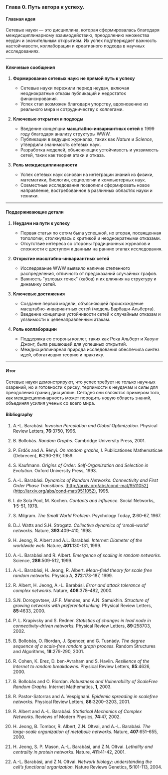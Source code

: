 ### Глава 0. Путь автора к успеху.

#### **Главная идея**
Сетевые науки — это дисциплина, которая сформировалась благодаря междисциплинарному взаимодействию, преодолению множества неудач и значительным открытиям. Их успех подтверждает важность настойчивости, коллаборации и креативного подхода в научных исследованиях.

---

#### **Ключевые сообщения**
1. **Формирование сетевых наук: не прямой путь к успеху**
   - Сетевые науки пережили период неудач, включая неоднократные отказы публикаций и недостаток финансирования.
   - Успех стал возможен благодаря упорству, вдохновению из реального мира и сотрудничеству с коллегами.

2. **Ключевые открытия и подходы**
   - Введение концепции **масштабно-инвариантных сетей** в 1999 году благодаря анализу структуры WWW.
   - Публикации в ведущих журналах, таких как *Nature* и *Science*, утвердили значимость сетевых наук.
   - Разработка моделей, объясняющих устойчивость и уязвимость сетей, таких как теория атаки и отказа.

3. **Роль междисциплинарности**
   - Успех сетевых наук основан на интеграции знаний из физики, математики, биологии, социологии и компьютерных наук.
   - Совместные исследования позволили сформировать новое направление, востребованное в различных областях науки и техники.

---

#### **Поддерживающие детали**
1. **Неудачи на пути к успеху**
   - Первая статья по сетям была успешной, но вторая, посвященная топологии, столкнулась с критикой и неоднократными отказами.
   - Отсутствие интереса со стороны традиционных журналов и сложности с доступом к данным на ранних этапах исследования.

2. **Открытие масштабно-инвариантных сетей**
   - Исследование WWW выявило наличие степенного распределения, отличного от предсказаний случайных графов.
   - Важность "узловых точек" (хабов) и их влияния на структуру и динамику сетей.

3. **Ключевые достижения**
   - Создание первой модели, объясняющей происхождение масштабно-инвариантных сетей (модель Барбаши-Альберта).
   - Введение концепции устойчивости сетей к случайным отказам и уязвимости к целенаправленным атакам.

4. **Роль коллаборации**
   - Поддержка со стороны коллег, таких как Река Альберт и Хаоунг Джонг, была решающей для успешных открытий.
   - Междисциплинарная природа исследования обеспечила синтез идей, обогативших теорию и практику.

---

#### **Итог**
Сетевые науки демонстрируют, что успех требует не только научных озарений, но и готовности к риску, терпимости к неудачам и силы для преодоления границ дисциплин. Сегодня они являются примером того, как междисциплинарность может породить новую область знаний, объединяя усилия ученых со всего мира.

#### Bibliography

1. A.-L. Barabási. *Invasion Percolation and Global Optimization.* Physical Review Letters, **76**:3750, 1996.

2. B. Bollobás. *Random Graphs.* Cambridge University Press, 2001.

3. P. Erdős and A. Rényi. *On random graphs, I.* Publicationes Mathematicae (Debrecen), **6**:290-297, 1959.

4. S. Kaufmann. *Origins of Order: Self-Organization and Selection in Evolution.* Oxford University Press, 1993.

5. A.-L. Barabási. *Dynamics of Random Networks: Connectivity and First Order Phase Transitions.* [http://arxiv.org/abs/cond-mat/9511052](http://arxiv.org/abs/cond-mat/9511052), 1995.

6. I. de Sola Pool, M. Kochen. *Contacts and influence.* Social Networks, **1**:5-51, 1978.

7. S. Milgram. *The Small World Problem.* Psychology Today, **2**:60-67, 1967.

8. D.J. Watts and S.H. Strogatz. *Collective dynamics of ‘small-world’ networks.* Nature, **393**:409–410, 1998.

9. H. Jeong, R. Albert and A.L. Barabási. *Internet: Diameter of the worldwide web.* Nature, **401**:130-131, 1999.

10. A.-L. Barabási and R. Albert. *Emergence of scaling in random networks.* Science, **286**:509-512, 1999.

11. A.-L. Barabási, H. Jeong, R. Albert. *Mean-field theory for scale free random networks.* Physica A, **272**:173-187, 1999.

12. R. Albert, H. Jeong, A.-L. Barabási. *Error and attack tolerance of complex networks.* Nature, **406**:378–482, 2000.

13. S.N. Dorogovtsev, J.F.F. Mendes, and A.N. Samukhin. *Structure of growing networks with preferential linking.* Physical Review Letters, **85**:4633, 2000.

14. P. L. Krapivsky and S. Redner. *Statistics of changes in lead node in connectivity-driven networks.* Physical Review Letters, **89**:258703, 2002.

15. B. Bollobás, O. Riordan, J. Spencer, and G. Tusnády. *The degree sequence of a scale-free random graph process.* Random Structures and Algorithms, **18**:279-290, 2001.

16. R. Cohen, K. Erez, D. ben-Avraham and S. Havlin. *Resilience of the Internet to random breakdowns.* Physical Review Letters, **85**:4626, 2000.

17. B. Bollobás and O. Riordan. *Robustness and Vulnerability of ScaleFree Random Graphs.* Internet Mathematics, **1**, 2003.

18. R. Pastor-Satorras and A. Vespignani. *Epidemic spreading in scalefree networks.* Physical Review Letters, **86**:3200–3203, 2001.

19. R. Albert and A.-L. Barabási. *Statistical Mechanics of Complex Networks.* Reviews of Modern Physics, **74**:47, 2002.

20. H. Jeong, B. Tombor, R. Albert, Z.N. Oltvai, and A.-L. Barabási. *The large-scale organization of metabolic networks.* Nature, **407**:651–655, 2000.

21. H. Jeong, S. P. Mason, A.-L. Barabási, and Z.N. Oltvai. *Lethality and centrality in protein networks.* Nature, **411**:41-42, 2001.

22. A.-L. Barabási, and Z.N. Oltvai. *Network biology: understanding the cell’s functional organization.* Nature Reviews Genetics, **5**:101-113, 2004.
